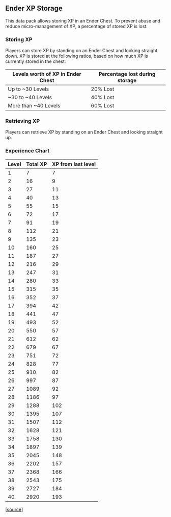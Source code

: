 ## Ender XP Storage
This data pack allows storing XP in an Ender Chest. To prevent abuse and reduce micro-management of XP, a percentage of stored XP is lost.

### Storing XP
Players can store XP by standing on an Ender Chest and looking straight down. XP is stored at the following ratios, based on how much XP is currently stored in the chest:  

| Levels worth of XP in Ender Chest | Percentage lost during storage |
|-----------------------------------|--------------------------------|
| Up to ~30 Levels                  | 20% Lost                       |
| ~30 to ~40 Levels                 | 40% Lost                       |
| More than ~40 Levels              | 60% Lost                       |

### Retrieving XP
Players can retrieve XP by standing on an Ender Chest and looking straight up.

### Experience Chart
| Level | Total XP | XP from last level |
|-------|----------|--------------------|
| 1     | 7        | 7                  |
| 2     | 16       | 9                  |
| 3     | 27       | 11                 |
| 4     | 40       | 13                 |
| 5     | 55       | 15                 |
| 6     | 72       | 17                 |
| 7     | 91       | 19                 |
| 8     | 112      | 21                 |
| 9     | 135      | 23                 |
| 10    | 160      | 25                 |
| 11    | 187      | 27                 |
| 12    | 216      | 29                 |
| 13    | 247      | 31                 |
| 14    | 280      | 33                 |
| 15    | 315      | 35                 |
| 16    | 352      | 37                 |
| 17    | 394      | 42                 |
| 18    | 441      | 47                 |
| 19    | 493      | 52                 |
| 20    | 550      | 57                 |
| 21    | 612      | 62                 |
| 22    | 679      | 67                 |
| 23    | 751      | 72                 |
| 24    | 828      | 77                 |
| 25    | 910      | 82                 |
| 26    | 997      | 87                 |
| 27    | 1089     | 92                 |
| 28    | 1186     | 97                 |
| 29    | 1288     | 102                |
| 30    | 1395     | 107                |
| 31    | 1507     | 112                |
| 32    | 1628     | 121                |
| 33    | 1758     | 130                |
| 34    | 1897     | 139                |
| 35    | 2045     | 148                |
| 36    | 2202     | 157                |
| 37    | 2368     | 166                |
| 38    | 2543     | 175                |
| 39    | 2727     | 184                |
| 40    | 2920     | 193                | 

[[source]](https://minecraft.gamepedia.com/Experience)
